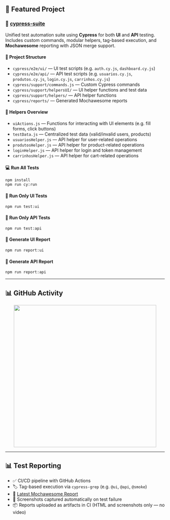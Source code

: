 <h2>🚀 Featured Project</h2>

<h3>🧪 <a href="https://github.com/lrisch-l/cypress-suite">cypress-suite</a></h3>
<p>Unified test automation suite using <strong>Cypress</strong> for both <strong>UI</strong> and <strong>API</strong> testing. Includes custom commands, modular helpers, tag-based execution, and <strong>Mochawesome</strong> reporting with JSON merge support.</p>

<h4>📁 Project Structure</h4>
<ul>
  <li><code>cypress/e2e/ui/</code> — UI test scripts (e.g. <code>auth.cy.js</code>, <code>dashboard.cy.js</code>)</li>
  <li><code>cypress/e2e/api/</code> — API test scripts (e.g. <code>usuarios.cy.js</code>, <code>produtos.cy.js</code>, <code>login.cy.js</code>, <code>carrinhos.cy.js</code>)</li>
  <li><code>cypress/support/commands.js</code> — Custom Cypress commands</li>
  <li><code>cypress/support/helpersUI/</code> — UI helper functions and test data</li>
  <li><code>cypress/support/helpers/</code> — API helper functions</li>
  <li><code>cypress/reports/</code> — Generated Mochawesome reports</li>
</ul>

<h4>🧠 Helpers Overview</h4>
<ul>
  <li><code>uiActions.js</code> — Functions for interacting with UI elements (e.g. fill forms, click buttons)</li>
  <li><code>testData.js</code> — Centralized test data (valid/invalid users, products)</li>
  <li><code>usuariosHelper.js</code> — API helper for user-related operations</li>
  <li><code>produtosHelper.js</code> — API helper for product-related operations</li>
  <li><code>loginHelper.js</code> — API helper for login and token management</li>
  <li><code>carrinhosHelper.js</code> — API helper for cart-related operations</li>
</ul>


<h4>💻 Run All Tests</h4>
<pre><code>npm install
npm run cy:run</code></pre>

<h4>🎯 Run Only UI Tests</h4>
<pre><code>npm run test:ui</code></pre>

<h4>🔬 Run Only API Tests</h4>
<pre><code>npm run test:api</code></pre>

<h4>📑 Generate UI Report</h4>
<pre><code>npm run report:ui</code></pre>

<h4>📑 Generate API Report</h4>
<pre><code>npm run report:api</code></pre>

<hr />

<h2>📊 GitHub Activity</h2>

<p align="center">
  <img src="https://github-readme-stats.vercel.app/api?username=lrisch-l&show_icons=true&theme=github_dark" width="450"/>
</p>

<hr />

<h2>📊 Test Reporting</h2>

<ul>
  <li>✅ CI/CD pipeline with GitHub Actions</li>
  <li>🏷️ Tag-based execution via <code>cypress-grep</code> (e.g. <code>@ui</code>, <code>@api</code>, <code>@smoke</code>)</li>
  <li>📄 <a href="https://github.com/lrisch-l/cypress-suite/tree/main/cypress/reports">Latest Mochawesome Report</a></li>
  <li>📸 Screenshots captured automatically on test failure</li>
  <li>📦 Reports uploaded as artifacts in CI (HTML and screenshots only — no video)</li>
</ul>

